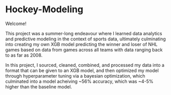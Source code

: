 # Hockey-Modeling

Welcome!

This project was a summer-long endeavour where I learned data analytics and predictive modeling in the context of sports data, ultimately culminating into creating my own XGB model predicting the winner and loser of NHL games based on data from games across all teams with data ranging back to as far as 2008. 

In this project, I sourced, cleaned, combined, and processed my data into a format that can be given to an XGB model, and then optimized my model through hyperparameter tuning via a bayesian optimization, which culminated into a model acheiving ~56% accuracy, which was ~4-5% higher than the baseline model.
